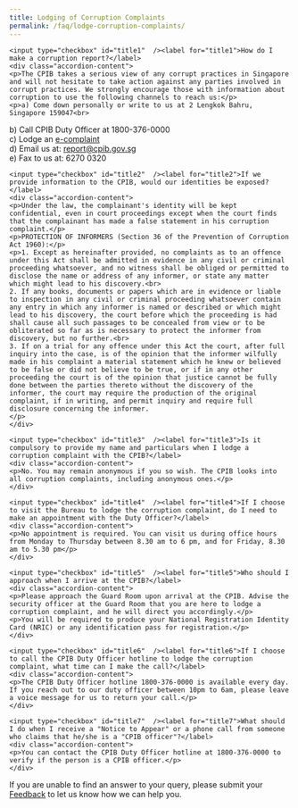 ```yaml
---
title: Lodging of Corruption Complaints
permalink: /faq/lodge-corruption-complaints/
---
```



<style>

input {
	display: none;
}
label {
	display: block;
	padding: 8px 22px;
	margin: 0 0 5px 0;
	cursor: pointor;
	background: #F0F4F6;
	border-radius: 3px;
	color: #484848;
	transition: ease .5s;
	font-size: 1.5em;
}

label:hover {
	background: #4169e1;
	color: #FFF;
}

.accordion-content {
	/* background: #E2E5F6; */
	padding: 10px 0px 30px 30px;
	/* border: 1px solid #484848; */
	margin: 0 0 1px 0;
	border-radius: 3px;
}

input + label + .accordion-content {
	display: none;
}

input:checked + label + .accordion-content {
	display: none;
}

input:checked + label + .accordion-content {
	display: block;
}

</style>
<!-- End of accordion -->

<div class="container">

<div>

	<input type="checkbox" id="title1"  /><label for="title1">How do I make a corruption report?</label>
	<div class="accordion-content">
    <p>The CPIB takes a serious view of any corrupt practices in Singapore and will not hesitate to take action against any parties involved in corrupt practices. We strongly encourage those with information about corruption to use the following channels to reach us:</p>
    <p>a) Come down personally or write to us at 2 Lengkok Bahru, Singapore 159047<br>
b) Call CPIB Duty Officer at 1800-376-0000<br>
c) Lodge an <a href="/e-services/e-complaint-for-corrupt-conduct/">e-complaint</a><br>
d) Email us at: <a href = "mailto: report@cpib.gov.sg">report@cpib.gov.sg</a><br>
e) Fax to us at: 6270 0320</p>
	</div>

	<input type="checkbox" id="title2"  /><label for="title2">If we provide information to the CPIB, would our identities be exposed?</label>
	<div class="accordion-content">
    <p>Under the law, the complainant's identity will be kept confidential, even in court proceedings except when the court finds that the complainant has made a false statement in his corruption complaint.</p>
    <p>PROTECTION OF INFORMERS (Section 36 of the Prevention of Corruption Act 1960):</p>
    <p>1. Except as hereinafter provided, no complaints as to an offence under this Act shall be admitted in evidence in any civil or criminal proceeding whatsoever, and no witness shall be obliged or permitted to disclose the name or address of any informer, or state any matter which might lead to his discovery.<br>
	2. If any books, documents or papers which are in evidence or liable to inspection in any civil or criminal proceeding whatsoever contain any entry in which any informer is named or described or which might lead to his discovery, the court before which the proceeding is had shall cause all such passages to be concealed from view or to be obliterated so far as is necessary to protect the informer from discovery, but no further.<br>
	3. If on a trial for any offence under this Act the court, after full inquiry into the case, is of the opinion that the informer wilfully made in his complaint a material statement which he knew or believed to be false or did not believe to be true, or if in any other proceeding the court is of the opinion that justice cannot be fully done between the parties thereto without the discovery of the informer, the court may require the production of the original complaint, if in writing, and permit inquiry and require full disclosure concerning the informer.
    </p>
	</div>

	<input type="checkbox" id="title3"  /><label for="title3">Is it compulsory to provide my name and particulars when I lodge a corruption complaint with the CPIB?</label>
	<div class="accordion-content">
    <p>No. You may remain anonymous if you so wish. The CPIB looks into all corruption complaints, including anonymous ones.</p>
	</div>

	<input type="checkbox" id="title4"  /><label for="title4">If I choose to visit the Bureau to lodge the corruption complaint, do I need to make an appointment with the Duty Officer?</label>
	<div class="accordion-content">
    <p>No appointment is required. You can visit us during office hours from Monday to Thursday between 8.30 am to 6 pm, and for Friday, 8.30 am to 5.30 pm</p>
	</div>

	<input type="checkbox" id="title5"  /><label for="title5">Who should I approach when I arrive at the CPIB?</label>
	<div class="accordion-content">
    <p>Please approach the Guard Room upon arrival at the CPIB. Advise the security officer at the Guard Room that you are here to lodge a corruption complaint, and he will direct you accordingly.</p>
    <p>You will be required to produce your National Registration Identity Card (NRIC) or any identification pass for registration.</p>
	</div>

	<input type="checkbox" id="title6"  /><label for="title6">If I choose to call the CPIB Duty Officer hotline to lodge the corruption complaint, what time can I make the call?</label>
	<div class="accordion-content">
    <p>The CPIB Duty Officer hotline 1800-376-0000 is available every day. If you reach out to our duty officer between 10pm to 6am, please leave a voice message for us to return your call.</p>
	</div>

	<input type="checkbox" id="title7"  /><label for="title7">What should I do when I receive a "Notice to Appear" or a phone call from someone who claims that he/she is a "CPIB officer"?</label>
	<div class="accordion-content">
    <p>You can contact the CPIB Duty Officer hotline at 1800-376-0000 to verify if the person is a CPIB officer.</p>
	</div>

</div>
</div>


If you are unable to find an answer to your query, please submit your <a href = "mailto: info@cpib.gov.sg">Feedback</a> to let us know how we can help you.

